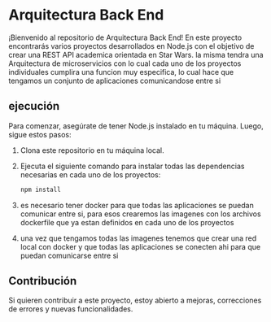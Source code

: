 # Arquitectura Back End

¡Bienvenido al repositorio de Arquitectura Back End! En este proyecto encontrarás varios proyectos desarrollados en Node.js con el objetivo de crear una REST API academica orientada en Star Wars. la misma tendra una Arquitectura de microservicios con lo cual cada uno de los proyectos individuales cumplira una funcion muy especifica, lo cual hace que tengamos un conjunto de aplicaciones comunicandose entre si


## ejecución

Para comenzar, asegúrate de tener Node.js instalado en tu máquina. Luego, sigue estos pasos:

1. Clona este repositorio en tu máquina local.
2. Ejecuta el siguiente comando para instalar todas las dependencias necesarias en cada uno de los proyectos:

   ```bash
   npm install

3. es necesario tener docker para que todas las aplicaciones se puedan comunicar entre si, para esos crearemos las imagenes con los archivos dockerfile que ya estan definidos en cada uno de los proyectos

4. una vez que tengamos todas las imagenes tenemos que crear una red local con docker y que todas las aplicaciones se conecten ahi para que puedan comunicarse entre si




## Contribución

Si quieren contribuir a este proyecto,  estoy abierto a mejoras, correcciones de errores y nuevas funcionalidades.


